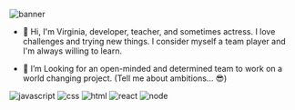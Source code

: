 ![banner](https://user-images.githubusercontent.com/90973933/165371668-b18b788a-b28c-4865-bc64-5f5ce99a8779.gif)


- 👋 Hi, I'm Virginia, developer, teacher, and sometimes actress. I love challenges and trying new things. I consider myself a team player and I'm always willing to learn.

- 👀 I’m Looking for an open-minded and determined team to work on a world changing project.
(Tell me about ambitions... 😎)

![javascript](https://user-images.githubusercontent.com/90973933/165377813-3a217805-0ced-431d-9263-9159663a89e2.png)
![css](https://user-images.githubusercontent.com/90973933/165377807-57c39057-34ef-4e8c-98ac-1dbdfe447245.png)
![html](https://user-images.githubusercontent.com/90973933/165377810-1d6a773e-095b-41c1-b707-f689d7194857.png)
![react](https://user-images.githubusercontent.com/90973933/165377817-c857c48c-9157-401d-bc23-07c8f7fc1590.png)
![node](https://user-images.githubusercontent.com/90973933/165377814-58fad4d7-f52e-476c-9abe-581f6ff662e3.png)


<!-- 
![icons8-javascript](https://user-images.githubusercontent.com/90973933/165376925-d0b7ba0f-eb00-40ca-81b5-83476839a341.gif)
![icons8-reaccionar](https://user-images.githubusercontent.com/90973933/165377253-ecc4b92e-40a6-4764-ab64-4e8da9b39216.gif) -->
